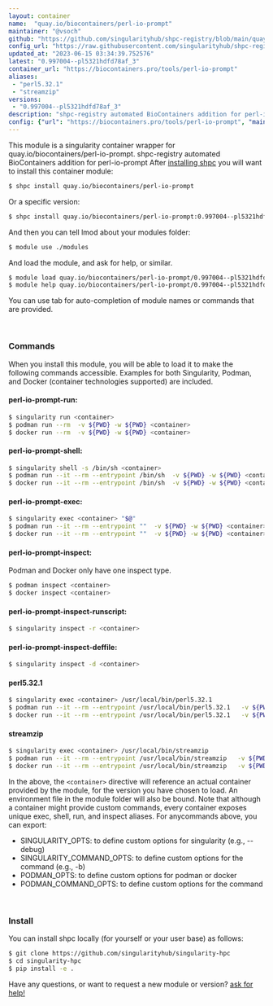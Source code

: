 ```yaml
---
layout: container
name:  "quay.io/biocontainers/perl-io-prompt"
maintainer: "@vsoch"
github: "https://github.com/singularityhub/shpc-registry/blob/main/quay.io/biocontainers/perl-io-prompt/container.yaml"
config_url: "https://raw.githubusercontent.com/singularityhub/shpc-registry/main/quay.io/biocontainers/perl-io-prompt/container.yaml"
updated_at: "2023-06-15 03:34:39.752576"
latest: "0.997004--pl5321hdfd78af_3"
container_url: "https://biocontainers.pro/tools/perl-io-prompt"
aliases:
 - "perl5.32.1"
 - "streamzip"
versions:
 - "0.997004--pl5321hdfd78af_3"
description: "shpc-registry automated BioContainers addition for perl-io-prompt"
config: {"url": "https://biocontainers.pro/tools/perl-io-prompt", "maintainer": "@vsoch", "description": "shpc-registry automated BioContainers addition for perl-io-prompt", "latest": {"0.997004--pl5321hdfd78af_3": "sha256:3bddc3f1ff0b848d876616db4cabb4f493a84e7c53effdc354e2cfa5250bc618"}, "tags": {"0.997004--pl5321hdfd78af_3": "sha256:3bddc3f1ff0b848d876616db4cabb4f493a84e7c53effdc354e2cfa5250bc618"}, "docker": "quay.io/biocontainers/perl-io-prompt", "aliases": {"perl5.32.1": "/usr/local/bin/perl5.32.1", "streamzip": "/usr/local/bin/streamzip"}}
---
```


This module is a singularity container wrapper for quay.io/biocontainers/perl-io-prompt.
shpc-registry automated BioContainers addition for perl-io-prompt
After [installing shpc](#install) you will want to install this container module:


```bash
$ shpc install quay.io/biocontainers/perl-io-prompt
```

Or a specific version:

```bash
$ shpc install quay.io/biocontainers/perl-io-prompt:0.997004--pl5321hdfd78af_3
```

And then you can tell lmod about your modules folder:

```bash
$ module use ./modules
```

And load the module, and ask for help, or similar.

```bash
$ module load quay.io/biocontainers/perl-io-prompt/0.997004--pl5321hdfd78af_3
$ module help quay.io/biocontainers/perl-io-prompt/0.997004--pl5321hdfd78af_3
```

You can use tab for auto-completion of module names or commands that are provided.

<br>

### Commands

When you install this module, you will be able to load it to make the following commands accessible.
Examples for both Singularity, Podman, and Docker (container technologies supported) are included.

#### perl-io-prompt-run:

```bash
$ singularity run <container>
$ podman run --rm  -v ${PWD} -w ${PWD} <container>
$ docker run --rm  -v ${PWD} -w ${PWD} <container>
```

#### perl-io-prompt-shell:

```bash
$ singularity shell -s /bin/sh <container>
$ podman run --it --rm --entrypoint /bin/sh  -v ${PWD} -w ${PWD} <container>
$ docker run --it --rm --entrypoint /bin/sh  -v ${PWD} -w ${PWD} <container>
```

#### perl-io-prompt-exec:

```bash
$ singularity exec <container> "$@"
$ podman run --it --rm --entrypoint ""  -v ${PWD} -w ${PWD} <container> "$@"
$ docker run --it --rm --entrypoint ""  -v ${PWD} -w ${PWD} <container> "$@"
```

#### perl-io-prompt-inspect:

Podman and Docker only have one inspect type.

```bash
$ podman inspect <container>
$ docker inspect <container>
```

#### perl-io-prompt-inspect-runscript:

```bash
$ singularity inspect -r <container>
```

#### perl-io-prompt-inspect-deffile:

```bash
$ singularity inspect -d <container>
```


#### perl5.32.1

```bash
$ singularity exec <container> /usr/local/bin/perl5.32.1
$ podman run --it --rm --entrypoint /usr/local/bin/perl5.32.1   -v ${PWD} -w ${PWD} <container> -c " $@"
$ docker run --it --rm --entrypoint /usr/local/bin/perl5.32.1   -v ${PWD} -w ${PWD} <container> -c " $@"
```


#### streamzip

```bash
$ singularity exec <container> /usr/local/bin/streamzip
$ podman run --it --rm --entrypoint /usr/local/bin/streamzip   -v ${PWD} -w ${PWD} <container> -c " $@"
$ docker run --it --rm --entrypoint /usr/local/bin/streamzip   -v ${PWD} -w ${PWD} <container> -c " $@"
```



In the above, the `<container>` directive will reference an actual container provided
by the module, for the version you have chosen to load. An environment file in the
module folder will also be bound. Note that although a container
might provide custom commands, every container exposes unique exec, shell, run, and
inspect aliases. For anycommands above, you can export:

 - SINGULARITY_OPTS: to define custom options for singularity (e.g., --debug)
 - SINGULARITY_COMMAND_OPTS: to define custom options for the command (e.g., -b)
 - PODMAN_OPTS: to define custom options for podman or docker
 - PODMAN_COMMAND_OPTS: to define custom options for the command

<br>

### Install

You can install shpc locally (for yourself or your user base) as follows:

```bash
$ git clone https://github.com/singularityhub/singularity-hpc
$ cd singularity-hpc
$ pip install -e .
```

Have any questions, or want to request a new module or version? [ask for help!](https://github.com/singularityhub/singularity-hpc/issues)